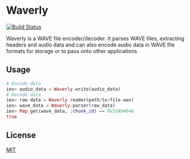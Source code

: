 # Waverly

[![Build Status](https://travis-ci.org/celaxodon/waverly.svg?branch=master)](https://travis-ci.org/celaxodon/waverly)

Waverly is a WAVE file encoder/decoder. It parses WAVE files, extracting headers and audio data
and can also encode audio data in WAVE file formats for storage or to pass onto other applications

## Usage

```elixir
# Encode data
iex> audio_data = Waverly.write(audio_data)
# Decode data
iex> raw data = Waverly.reader(path/to/file.wav)
iex> wave_data = Waverly.parser(raw_data)
iex> Map.get(wave_data, :chunk_id) == 0x52494646
true
```

## License

[MIT][]


[MIT]: https://opensource.org/licenses/MIT "MIT License"
